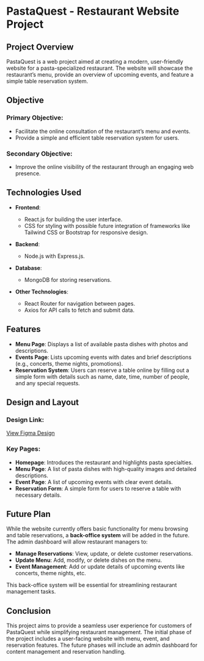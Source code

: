 # PastaQuest - Restaurant Website Project

## Project Overview

PastaQuest is a web project aimed at creating a modern, user-friendly website for a pasta-specialized restaurant. The website will showcase the restaurant’s menu, provide an overview of upcoming events, and feature a simple table reservation system. 

## Objective

### Primary Objective:
- Facilitate the online consultation of the restaurant’s menu and events.
- Provide a simple and efficient table reservation system for users.

### Secondary Objective:
- Improve the online visibility of the restaurant through an engaging web presence.

## Technologies Used

- **Frontend**: 
  - React.js for building the user interface.
  - CSS for styling with possible future integration of frameworks like Tailwind CSS or Bootstrap for responsive design.
  
- **Backend**:
  - Node.js with Express.js.
  
- **Database**:
  - MongoDB for storing reservations.

- **Other Technologies**:
  - React Router for navigation between pages.
  - Axios for API calls to fetch and submit data.

## Features

- **Menu Page**: Displays a list of available pasta dishes with photos and descriptions.
- **Events Page**: Lists upcoming events with dates and brief descriptions (e.g., concerts, theme nights, promotions).
- **Reservation System**: Users can reserve a table online by filling out a simple form with details such as name, date, time, number of people, and any special requests.


## Design and Layout

### Design Link:
[View Figma Design](https://www.figma.com/design/ySRhTy3sH5Iro2oxMzZre5/Untitled?node-id=0-1&p=f&t=tunxeJMGBDpS6Jwr-0)

### Key Pages:
- **Homepage**: Introduces the restaurant and highlights pasta specialties.
- **Menu Page**: A list of pasta dishes with high-quality images and detailed descriptions.
- **Event Page**: A list of upcoming events with clear event details.
- **Reservation Form**: A simple form for users to reserve a table with necessary details.
  
## Future Plan

While the website currently offers basic functionality for menu browsing and table reservations, a **back-office system** will be added in the future. The admin dashboard will allow restaurant managers to:
- **Manage Reservations**: View, update, or delete customer reservations.
- **Update Menu**: Add, modify, or delete dishes on the menu.
- **Event Management**: Add or update details of upcoming events like concerts, theme nights, etc.

This back-office system will be essential for streamlining restaurant management tasks.


## Conclusion

This project aims to provide a seamless user experience for customers of PastaQuest while simplifying restaurant management. The initial phase of the project includes a user-facing website with menu, event, and reservation features. The future phases will include an admin dashboard for content management and reservation handling.



